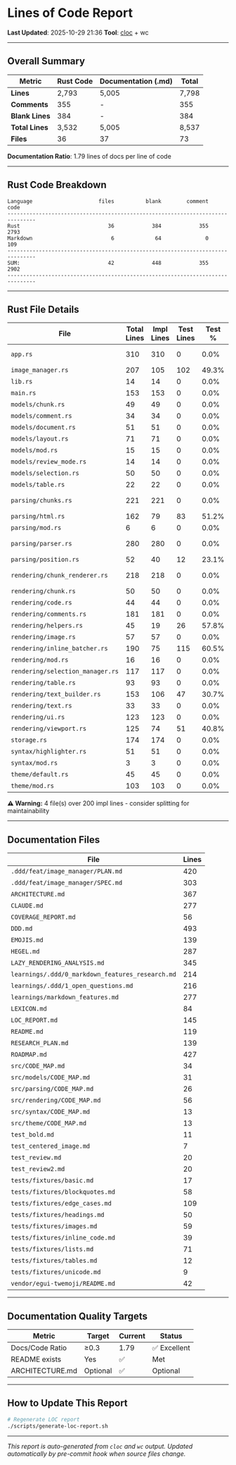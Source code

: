 # Lines of Code Report

**Last Updated**: 2025-10-29 21:36
**Tool**: [cloc](https://github.com/AlDanial/cloc) + wc

---

## Overall Summary

| Metric | Rust Code | Documentation (.md) | Total |
|--------|-----------|---------------------|-------|
| **Lines** | 2,793 | 5,005 | 7,798 |
| **Comments** | 355 | - | 355 |
| **Blank Lines** | 384 | - | 384 |
| **Total Lines** | 3,532 | 5,005 | 8,537 |
| **Files** | 36 | 37 | 73 |

**Documentation Ratio**: 1.79 lines of docs per line of code

---

## Rust Code Breakdown

```
Language                     files          blank        comment           code
-------------------------------------------------------------------------------
Rust                            36            384            355           2793
Markdown                         6             64              0            109
-------------------------------------------------------------------------------
SUM:                            42            448            355           2902
-------------------------------------------------------------------------------
```

---

## Rust File Details

| File | Total Lines | Impl Lines | Test Lines | Test % | Status |
|------|-------------|------------|------------|--------|--------|
| `app.rs` | 310 | 310 | 0 | 0.0% | ⚠️ Large |
| `image_manager.rs` | 207 | 105 | 102 | 49.3% | ✅ |
| `lib.rs` | 14 | 14 | 0 | 0.0% | ✅ |
| `main.rs` | 153 | 153 | 0 | 0.0% | ✅ |
| `models/chunk.rs` | 49 | 49 | 0 | 0.0% | ✅ |
| `models/comment.rs` | 34 | 34 | 0 | 0.0% | ✅ |
| `models/document.rs` | 51 | 51 | 0 | 0.0% | ✅ |
| `models/layout.rs` | 71 | 71 | 0 | 0.0% | ✅ |
| `models/mod.rs` | 15 | 15 | 0 | 0.0% | ✅ |
| `models/review_mode.rs` | 14 | 14 | 0 | 0.0% | ✅ |
| `models/selection.rs` | 50 | 50 | 0 | 0.0% | ✅ |
| `models/table.rs` | 22 | 22 | 0 | 0.0% | ✅ |
| `parsing/chunks.rs` | 221 | 221 | 0 | 0.0% | ⚠️ Large |
| `parsing/html.rs` | 162 | 79 | 83 | 51.2% | ✅ |
| `parsing/mod.rs` | 6 | 6 | 0 | 0.0% | ✅ |
| `parsing/parser.rs` | 280 | 280 | 0 | 0.0% | ⚠️ Large |
| `parsing/position.rs` | 52 | 40 | 12 | 23.1% | ✅ |
| `rendering/chunk_renderer.rs` | 218 | 218 | 0 | 0.0% | ⚠️ Large |
| `rendering/chunk.rs` | 50 | 50 | 0 | 0.0% | ✅ |
| `rendering/code.rs` | 44 | 44 | 0 | 0.0% | ✅ |
| `rendering/comments.rs` | 181 | 181 | 0 | 0.0% | ✅ |
| `rendering/helpers.rs` | 45 | 19 | 26 | 57.8% | ✅ |
| `rendering/image.rs` | 57 | 57 | 0 | 0.0% | ✅ |
| `rendering/inline_batcher.rs` | 190 | 75 | 115 | 60.5% | ✅ |
| `rendering/mod.rs` | 16 | 16 | 0 | 0.0% | ✅ |
| `rendering/selection_manager.rs` | 117 | 117 | 0 | 0.0% | ✅ |
| `rendering/table.rs` | 93 | 93 | 0 | 0.0% | ✅ |
| `rendering/text_builder.rs` | 153 | 106 | 47 | 30.7% | ✅ |
| `rendering/text.rs` | 33 | 33 | 0 | 0.0% | ✅ |
| `rendering/ui.rs` | 123 | 123 | 0 | 0.0% | ✅ |
| `rendering/viewport.rs` | 125 | 74 | 51 | 40.8% | ✅ |
| `storage.rs` | 174 | 174 | 0 | 0.0% | ✅ |
| `syntax/highlighter.rs` | 51 | 51 | 0 | 0.0% | ✅ |
| `syntax/mod.rs` | 3 | 3 | 0 | 0.0% | ✅ |
| `theme/default.rs` | 45 | 45 | 0 | 0.0% | ✅ |
| `theme/mod.rs` | 103 | 103 | 0 | 0.0% | ✅ |

**⚠️ Warning:** 4 file(s) over 200 impl lines - consider splitting for maintainability

---

## Documentation Files

| File | Lines |
|------|-------|
| `.ddd/feat/image_manager/PLAN.md` | 420 |
| `.ddd/feat/image_manager/SPEC.md` | 303 |
| `ARCHITECTURE.md` | 367 |
| `CLAUDE.md` | 277 |
| `COVERAGE_REPORT.md` | 56 |
| `DDD.md` | 493 |
| `EMOJIS.md` | 139 |
| `HEGEL.md` | 287 |
| `LAZY_RENDERING_ANALYSIS.md` | 345 |
| `learnings/.ddd/0_markdown_features_research.md` | 214 |
| `learnings/.ddd/1_open_questions.md` | 216 |
| `learnings/markdown_features.md` | 277 |
| `LEXICON.md` | 84 |
| `LOC_REPORT.md` | 145 |
| `README.md` | 119 |
| `RESEARCH_PLAN.md` | 139 |
| `ROADMAP.md` | 427 |
| `src/CODE_MAP.md` | 34 |
| `src/models/CODE_MAP.md` | 31 |
| `src/parsing/CODE_MAP.md` | 26 |
| `src/rendering/CODE_MAP.md` | 56 |
| `src/syntax/CODE_MAP.md` | 13 |
| `src/theme/CODE_MAP.md` | 13 |
| `test_bold.md` | 11 |
| `test_centered_image.md` | 7 |
| `test_review.md` | 20 |
| `test_review2.md` | 20 |
| `tests/fixtures/basic.md` | 17 |
| `tests/fixtures/blockquotes.md` | 58 |
| `tests/fixtures/edge_cases.md` | 109 |
| `tests/fixtures/headings.md` | 50 |
| `tests/fixtures/images.md` | 59 |
| `tests/fixtures/inline_code.md` | 39 |
| `tests/fixtures/lists.md` | 71 |
| `tests/fixtures/tables.md` | 12 |
| `tests/fixtures/unicode.md` | 9 |
| `vendor/egui-twemoji/README.md` | 42 |

---

## Documentation Quality Targets

| Metric | Target | Current | Status |
|--------|--------|---------|--------|
| Docs/Code Ratio | ≥0.3 | 1.79 | ✅ Excellent |
| README exists | Yes | ✅ | Met |
| ARCHITECTURE.md | Optional | ✅ | Optional |

---

## How to Update This Report

```bash
# Regenerate LOC report
./scripts/generate-loc-report.sh
```

---

*This report is auto-generated from `cloc` and `wc` output.*
*Updated automatically by pre-commit hook when source files change.*

